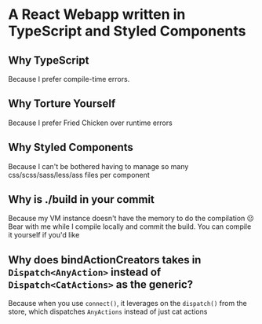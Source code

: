 # A React Webapp written in TypeScript and Styled Components

## Why TypeScript
Because I prefer compile-time errors. 

## Why Torture Yourself
Because I prefer Fried Chicken over runtime errors

## Why Styled Components
Because I can't be bothered having to manage so many css/scss/sass/less/ass files per component

## Why is ./build in your commit
Because my VM instance doesn't have the memory to do the compilation ☹️
Bear with me while I compile locally and commit the build. You can compile it yourself if you'd like

## Why does bindActionCreators takes in `Dispatch<AnyAction>` instead of `Dispatch<CatActions>` as the generic?
Because when you use `connect()`, it leverages on the `dispatch()` from the store, which dispatches `AnyActions` instead of just cat actions